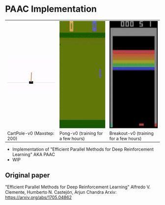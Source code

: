 # PAAC Implementation

<table align="center">
<tr>
<td>
<img src="assets/cartpole.gif" width="320" />
</td>
<td>
<img src="assets/pong.gif" width="320" height="350" />
</td>
<td>
<img src="assets/breakout.gif" width="320" height="350" />
</td>
</tr>
<tr>
    <td>
        CartPole-v0 (Maxstep: 200)
    </td>
    <td>
        Pong-v0 (training for a few hours)
    </td>
    <td>
        Breakout-v0 (training for a few hours)
    </td>

</tr>
</table>


- Implementation of "Efficient Parallel Methods for Deep Reinforcement Learning" AKA PAAC
- WIP


## Original paper
"Efficient Parallel Methods for Deep Reinforcement Learning"
Alfredo V. Clemente, Humberto N. Castejón, Arjun Chandra
Arxiv: https://arxiv.org/abs/1705.04862
